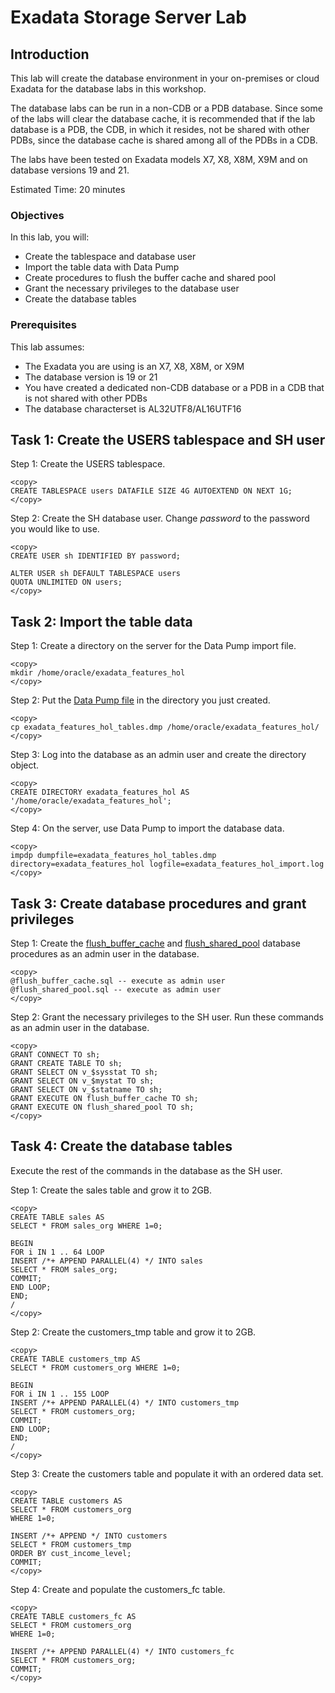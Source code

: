 # Exadata Storage Server Lab

## Introduction

This lab will create the database environment in your on-premises or cloud Exadata for the database labs in this workshop.

The database labs can be run in a non-CDB or a PDB database. Since some of the labs will clear the database cache, it is recommended that if the lab database is a PDB, the CDB, in which it resides, not be shared with other PDBs, since the database cache is shared among all of the PDBs in a CDB.

The labs have been tested on Exadata models X7, X8, X8M, X9M and on database versions 19 and 21.

Estimated Time: 20 minutes

### Objectives

In this lab, you will:
* Create the tablespace and database user
* Import the table data with Data Pump
* Create procedures to flush the buffer cache and shared pool
* Grant the necessary privileges to the database user
* Create the database tables

### Prerequisites

This lab assumes:
* The Exadata you are using is an X7, X8, X8M, or X9M
* The database version is 19 or 21
* You have created a dedicated non-CDB database or a PDB in a CDB that is not shared with other PDBs
* The database characterset is AL32UTF8/AL16UTF16

## Task 1: Create the USERS tablespace and SH user

Step 1: Create the USERS tablespace.
```text
<copy>
CREATE TABLESPACE users DATAFILE SIZE 4G AUTOEXTEND ON NEXT 1G;
</copy>
```

Step 2: Create the SH database user. Change <i>password</i> to the password you would like to use.
```text
<copy>
CREATE USER sh IDENTIFIED BY password;

ALTER USER sh DEFAULT TABLESPACE users
QUOTA UNLIMITED ON users;
</copy>
```

## Task 2: Import the table data

Step 1: Create a directory on the server for the Data Pump import file.
```text
<copy>
mkdir /home/oracle/exadata_features_hol
</copy>
```

Step 2: Put the [Data Pump file](https://github.com/oracle-livelabs/cloud-database-services/blob/main/exadata-features/prep/files/exadata_features_hol_tables.dmp) in the directory you just created.
```text
<copy>
cp exadata_features_hol_tables.dmp /home/oracle/exadata_features_hol/
</copy>
```

Step 3: Log into the database as an admin user and create the directory object.
```text
<copy>
CREATE DIRECTORY exadata_features_hol AS '/home/oracle/exadata_features_hol';
</copy>
```

Step 4: On the server, use Data Pump to import the database data.
```text
<copy>
impdp dumpfile=exadata_features_hol_tables.dmp directory=exadata_features_hol logfile=exadata_features_hol_import.log
</copy>
```

## Task 3: Create database procedures and grant privileges

Step 1: Create the [flush_buffer_cache](https://github.com/oracle-livelabs/cloud-database-services/blob/main/exadata-features/prep/files/flush_buffer_cache.sql) and [flush_shared_pool](https://github.com/oracle-livelabs/cloud-database-services/blob/main/exadata-features/prep/files/flush_shared_pool.sql) database procedures as an admin user in the database.
```text
<copy>
@flush_buffer_cache.sql -- execute as admin user
@flush_shared_pool.sql -- execute as admin user
</copy>
```

Step 2: Grant the necessary privileges to the SH user. Run these commands as an admin user in the database.
```text
<copy>
GRANT CONNECT TO sh;
GRANT CREATE TABLE TO sh;
GRANT SELECT ON v_$sysstat TO sh;
GRANT SELECT ON v_$mystat TO sh;
GRANT SELECT ON v_$statname TO sh;
GRANT EXECUTE ON flush_buffer_cache TO sh;
GRANT EXECUTE ON flush_shared_pool TO sh;
</copy>
```

## Task 4: Create the database tables

Execute the rest of the commands in the database as the SH user.

Step 1: Create the sales table and grow it to 2GB.
```text
<copy>
CREATE TABLE sales AS
SELECT * FROM sales_org WHERE 1=0;

BEGIN
FOR i IN 1 .. 64 LOOP
INSERT /*+ APPEND PARALLEL(4) */ INTO sales
SELECT * FROM sales_org;
COMMIT;
END LOOP;
END;
/
</copy>
```

Step 2: Create the customers_tmp table and grow it to 2GB.
```text
<copy>
CREATE TABLE customers_tmp AS
SELECT * FROM customers_org WHERE 1=0;

BEGIN
FOR i IN 1 .. 155 LOOP
INSERT /*+ APPEND PARALLEL(4) */ INTO customers_tmp
SELECT * FROM customers_org;
COMMIT;
END LOOP;
END;
/
</copy>
```

Step 3: Create the customers table and populate it with an ordered data set.
```text
<copy>
CREATE TABLE customers AS
SELECT * FROM customers_org
WHERE 1=0;

INSERT /*+ APPEND */ INTO customers
SELECT * FROM customers_tmp
ORDER BY cust_income_level;
COMMIT;
</copy>
```

Step 4: Create and populate the customers_fc table.
```text
<copy>
CREATE TABLE customers_fc AS
SELECT * FROM customers_org
WHERE 1=0;

INSERT /*+ APPEND PARALLEL(4) */ INTO customers_fc
SELECT * FROM customers_org;
COMMIT;
</copy>
```